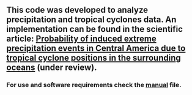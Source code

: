 ## This code was developed to analyze precipitation and tropical cyclones data. An implementation can be found in the scientific article: [Probability of induced extreme precipitation events in Central America due to tropical cyclone positions in the surrounding oceans](https://assets.researchsquare.com/files/rs-1499133/v1_covered.pdf?c=1649684547) (under review). 

### For use and software requirements check the [manual](Manual.pdf) file. 
